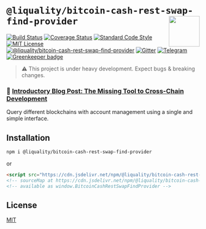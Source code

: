 # `@liquality/bitcoin-cash-rest-swap-find-provider` <img align="right" src="https://raw.githubusercontent.com/liquality/chainabstractionlayer/master/liquality-logo.png" height="80px" />

[![Build Status](https://travis-ci.com/liquality/chainabstractionlayer.svg?branch=master)](https://travis-ci.com/liquality/chainabstractionlayer)
[![Coverage Status](https://coveralls.io/repos/github/liquality/chainabstractionlayer/badge.svg?branch=master)](https://coveralls.io/github/liquality/chainabstractionlayer?branch=master)
[![Standard Code Style](https://img.shields.io/badge/codestyle-standard-brightgreen.svg)](https://github.com/standard/standard)
[![MIT License](https://img.shields.io/badge/license-MIT-brightgreen.svg)](../../LICENSE.md)
[![@liquality/bitcoin-cash-rest-swap-find-provider](https://img.shields.io/npm/dt/@liquality/bitcoin-cash-rest-swap-find-provider.svg)](https://npmjs.com/package/@liquality/bitcoin-cash-rest-swap-find-provider)
[![Gitter](https://img.shields.io/gitter/room/liquality/Lobby.svg)](https://gitter.im/liquality/Lobby?source=orgpage)
[![Telegram](https://img.shields.io/badge/chat-on%20telegram-blue.svg)](https://t.me/Liquality) [![Greenkeeper badge](https://badges.greenkeeper.io/liquality/chainabstractionlayer.svg)](https://greenkeeper.io/)

> :warning: This project is under heavy development. Expect bugs & breaking changes.

### :pencil: [Introductory Blog Post: The Missing Tool to Cross-Chain Development](https://medium.com/liquality/the-missing-tool-to-cross-chain-development-2ebfe898efa1)

Query different blockchains with account management using a single and simple interface.

## Installation

```bash
npm i @liquality/bitcoin-cash-rest-swap-find-provider
```

or

```html
<script src="https://cdn.jsdelivr.net/npm/@liquality/bitcoin-cash-rest-swap-find-provider@0.2.3/dist/bitcoin-cash-rest-swap-find-provider.min.js"></script>
<!-- sourceMap at https://cdn.jsdelivr.net/npm/@liquality/bitcoin-cash-rest-swap-find-provider@0.2.3/dist/bitcoin-cash-rest-swap-find-provider.min.js.map -->
<!-- available as window.BitcoinCashRestSwapFindProvider -->
```

## License

[MIT](../../LICENSE.md)
